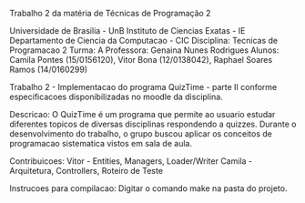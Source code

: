Trabalho 2 da matéria de Técnicas de Programação 2

Universidade de Brasilia - UnB
Instituto de Ciencias Exatas - IE
Departamento de Ciencia da Computacao - CIC
Disciplina: Tecnicas de Programacao 2
Turma: A
Professora: Genaina Nunes Rodrigues
Alunos: Camila Pontes (15/0156120), Vitor Bona (12/0138042), Raphael Soares Ramos (14/0160299)

Trabalho 2 - Implementacao do programa QuizTime - parte II conforme especificacoes disponibilizadas no moodle da disciplina.

Descricao: O QuizTime é um programa que permite ao usuario estudar diferentes topicos de diversas disciplinas respondendo a quizzes.
Durante o desenvolvimento do trabalho, o grupo buscou aplicar os conceitos de programacao sistematica vistos em sala de aula.

Contribuicoes:
Vitor - Entities, Managers, Loader/Writer
Camila - Arquitetura, Controllers, Roteiro de Teste

Instrucoes para compilacao:
Digitar o comando make na pasta do projeto.
